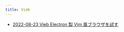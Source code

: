 ```yaml
---
title: Vieb
---
```



- [2022-08-23 Vieb Electron 製 Vim 風ブラウザを試す](./../../../../d/2022/08/23/Vieb_Electron_製_Vim_風ブラウザを試す.md)




